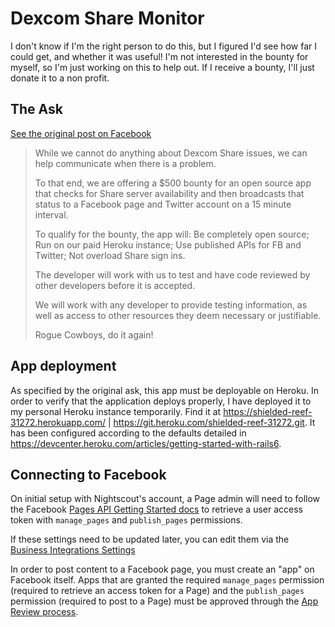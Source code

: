 # Dexcom Share Monitor

I don't know if I'm the right person to do this, but I figured I'd see how far I could get, and whether it was useful! I'm not interested in the bounty for myself, so I'm just working on this to help out. If I receive a bounty, I'll just donate it to a non profit.

## The Ask

[See the original post on Facebook](https://www.facebook.com/search/top/?q=nightscout%20foundation&epa=SEARCH_BOX)
>While we cannot do anything about Dexcom Share issues, we can help communicate when there is a problem.
>
>To that end, we are offering a $500 bounty for an open source app that checks for Share server availability and then broadcasts that status to a Facebook page and Twitter account on a 15 minute interval.
>
>To qualify for the bounty, the app will:
>Be completely open source;
>Run on our paid Heroku instance;
>Use published APIs for FB and Twitter;
>Not overload Share sign ins.
>
>The developer will work with us to test and have code reviewed by other developers before it is accepted.
>
>We will work with any developer to provide testing information, as well as access to other resources they deem necessary or justifiable.
>
>Rogue Cowboys, do it again!

## App deployment

As specified by the original ask, this app must be deployable on Heroku. In order to verify that the application deploys properly, I have deployed it to my personal Heroku instance temporarily. Find it at https://shielded-reef-31272.herokuapp.com/ | https://git.heroku.com/shielded-reef-31272.git. It has been configured according to the defaults detailed in https://devcenter.heroku.com/articles/getting-started-with-rails6.

## Connecting to Facebook

On initial setup with Nightscout's account, a Page admin will need to follow the Facebook [Pages API Getting Started docs](https://developers.facebook.com/docs/pages/getting-started) to retrieve a user access token with `manage_pages` and `publish_pages` permissions.

If these settings need to be updated later, you can edit them via the [Business Integrations Settings](https://www.facebook.com/settings?tab=business_tools&ref=business_login)

In order to post content to a Facebook page, you must create an "app" on Facebook itself. Apps that are granted the required `manage_pages` permission (required to retrieve an access token for a Page) and the `publish_pages` permission (required to post to a Page) must be approved through the [App Review process](https://developers.facebook.com/docs/facebook-login/review/).
